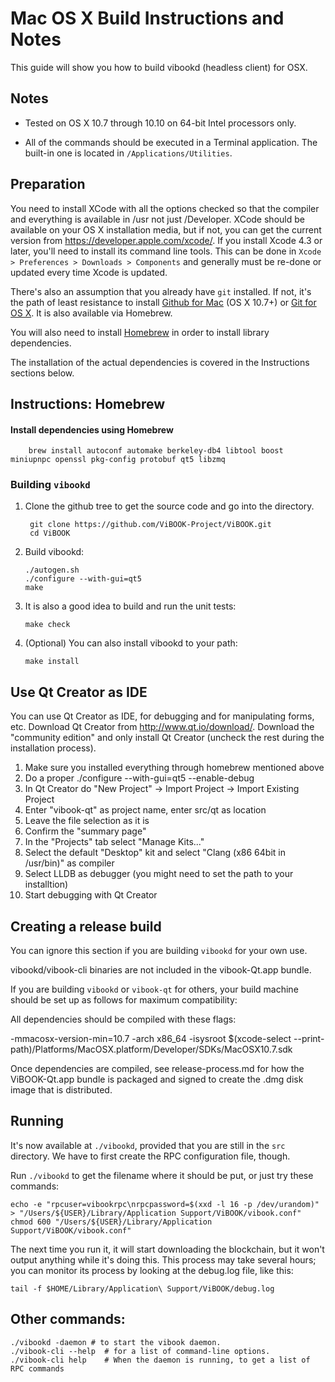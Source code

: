 Mac OS X Build Instructions and Notes
====================================
This guide will show you how to build vibookd (headless client) for OSX.

Notes
-----

* Tested on OS X 10.7 through 10.10 on 64-bit Intel processors only.

* All of the commands should be executed in a Terminal application. The
built-in one is located in `/Applications/Utilities`.

Preparation
-----------

You need to install XCode with all the options checked so that the compiler
and everything is available in /usr not just /Developer. XCode should be
available on your OS X installation media, but if not, you can get the
current version from https://developer.apple.com/xcode/. If you install
Xcode 4.3 or later, you'll need to install its command line tools. This can
be done in `Xcode > Preferences > Downloads > Components` and generally must
be re-done or updated every time Xcode is updated.

There's also an assumption that you already have `git` installed. If
not, it's the path of least resistance to install [Github for Mac](https://mac.github.com/)
(OS X 10.7+) or
[Git for OS X](https://code.google.com/p/git-osx-installer/). It is also
available via Homebrew.

You will also need to install [Homebrew](http://brew.sh) in order to install library
dependencies.

The installation of the actual dependencies is covered in the Instructions
sections below.

Instructions: Homebrew
----------------------

#### Install dependencies using Homebrew

        brew install autoconf automake berkeley-db4 libtool boost miniupnpc openssl pkg-config protobuf qt5 libzmq

### Building `vibookd`

1. Clone the github tree to get the source code and go into the directory.

        git clone https://github.com/ViBOOK-Project/ViBOOK.git
        cd ViBOOK

2.  Build vibookd:

        ./autogen.sh
        ./configure --with-gui=qt5
        make

3.  It is also a good idea to build and run the unit tests:

        make check

4.  (Optional) You can also install vibookd to your path:

        make install

Use Qt Creator as IDE
------------------------
You can use Qt Creator as IDE, for debugging and for manipulating forms, etc.
Download Qt Creator from http://www.qt.io/download/. Download the "community edition" and only install Qt Creator (uncheck the rest during the installation process).

1. Make sure you installed everything through homebrew mentioned above
2. Do a proper ./configure --with-gui=qt5 --enable-debug
3. In Qt Creator do "New Project" -> Import Project -> Import Existing Project
4. Enter "vibook-qt" as project name, enter src/qt as location
5. Leave the file selection as it is
6. Confirm the "summary page"
7. In the "Projects" tab select "Manage Kits..."
8. Select the default "Desktop" kit and select "Clang (x86 64bit in /usr/bin)" as compiler
9. Select LLDB as debugger (you might need to set the path to your installtion)
10. Start debugging with Qt Creator

Creating a release build
------------------------
You can ignore this section if you are building `vibookd` for your own use.

vibookd/vibook-cli binaries are not included in the vibook-Qt.app bundle.

If you are building `vibookd` or `vibook-qt` for others, your build machine should be set up
as follows for maximum compatibility:

All dependencies should be compiled with these flags:

 -mmacosx-version-min=10.7
 -arch x86_64
 -isysroot $(xcode-select --print-path)/Platforms/MacOSX.platform/Developer/SDKs/MacOSX10.7.sdk

Once dependencies are compiled, see release-process.md for how the ViBOOK-Qt.app
bundle is packaged and signed to create the .dmg disk image that is distributed.

Running
-------

It's now available at `./vibookd`, provided that you are still in the `src`
directory. We have to first create the RPC configuration file, though.

Run `./vibookd` to get the filename where it should be put, or just try these
commands:

    echo -e "rpcuser=vibookrpc\nrpcpassword=$(xxd -l 16 -p /dev/urandom)" > "/Users/${USER}/Library/Application Support/ViBOOK/vibook.conf"
    chmod 600 "/Users/${USER}/Library/Application Support/ViBOOK/vibook.conf"

The next time you run it, it will start downloading the blockchain, but it won't
output anything while it's doing this. This process may take several hours;
you can monitor its process by looking at the debug.log file, like this:

    tail -f $HOME/Library/Application\ Support/ViBOOK/debug.log

Other commands:
-------

    ./vibookd -daemon # to start the vibook daemon.
    ./vibook-cli --help  # for a list of command-line options.
    ./vibook-cli help    # When the daemon is running, to get a list of RPC commands
